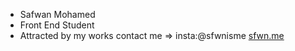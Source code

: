 - Safwan Mohamed 
- Front End Student
- Attracted by my works contact me => insta:@sfwnisme
[sfwn.me](https://sfwnisme.github.io/mysite/)

